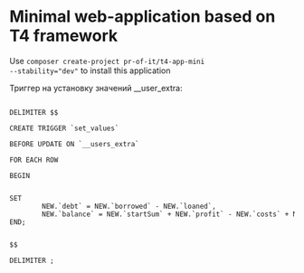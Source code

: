 # Minimal web-application based on T4 framework

Use 
<code>composer create-project pr-of-it/t4-app-mini --stability="dev"</code>
to install this application

Триггер на установку значений __user_extra:

<code>
DELIMITER $$ <br>
CREATE TRIGGER `set_values` <br>
BEFORE UPDATE ON `__users_extra` <br>
FOR EACH ROW <br>
BEGIN <br>
<pre>SET
        NEW.`debt` = NEW.`borrowed` - NEW.`loaned`,
        NEW.`balance` = NEW.`startSum` + NEW.`profit` - NEW.`costs` + NEW.`debt`;
END;
</pre>
$$ <br>
DELIMITER ;
</code>